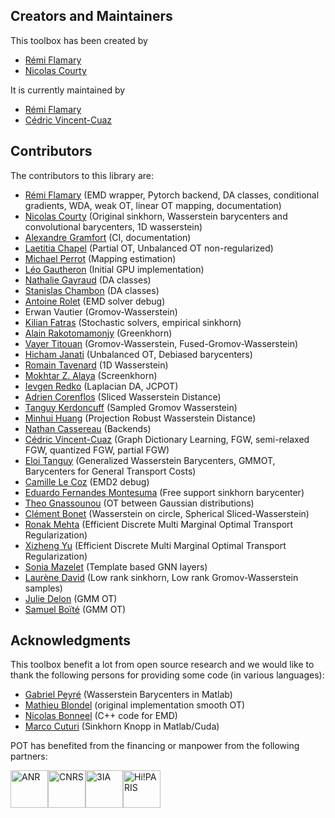 

## Creators and Maintainers 

This toolbox has been created by

* [Rémi Flamary](https://remi.flamary.com/)
* [Nicolas Courty](http://people.irisa.fr/Nicolas.Courty/)

It is currently maintained by 

* [Rémi Flamary](https://remi.flamary.com/)
* [Cédric Vincent-Cuaz](https://cedricvincentcuaz.github.io/)

## Contributors

The contributors to this library are:

* [Rémi Flamary](http://remi.flamary.com/) (EMD wrapper, Pytorch backend, DA
  classes, conditional gradients, WDA, weak OT, linear OT mapping, documentation)
* [Nicolas Courty](http://people.irisa.fr/Nicolas.Courty/) (Original sinkhorn,
  Wasserstein barycenters and convolutional barycenters, 1D wasserstein)
* [Alexandre Gramfort](http://alexandre.gramfort.net/) (CI, documentation)
* [Laetitia Chapel](http://people.irisa.fr/Laetitia.Chapel/) (Partial OT,
  Unbalanced OT non-regularized)
* [Michael Perrot](http://perso.univ-st-etienne.fr/pem82055/) (Mapping estimation)
* [Léo Gautheron](https://github.com/aje) (Initial GPU implementation)
* [Nathalie Gayraud](https://www.linkedin.com/in/nathalie-t-h-gayraud/?ppe=1) (DA classes)
* [Stanislas Chambon](https://slasnista.github.io/) (DA classes)
* [Antoine Rolet](https://arolet.github.io/) (EMD solver debug)
* Erwan Vautier (Gromov-Wasserstein)
* [Kilian Fatras](https://kilianfatras.github.io/) (Stochastic solvers,
  empirical sinkhorn)
* [Alain Rakotomamonjy](https://sites.google.com/site/alainrakotomamonjy/home) (Greenkhorn)
* [Vayer Titouan](https://tvayer.github.io/) (Gromov-Wasserstein, Fused-Gromov-Wasserstein)
* [Hicham Janati](https://hichamjanati.github.io/) (Unbalanced OT, Debiased barycenters)
* [Romain Tavenard](https://rtavenar.github.io/) (1D Wasserstein)
* [Mokhtar Z. Alaya](http://mzalaya.github.io/) (Screenkhorn)
* [Ievgen Redko](https://ievred.github.io/) (Laplacian DA, JCPOT)
* [Adrien Corenflos](https://adriencorenflos.github.io/) (Sliced Wasserstein Distance)
* [Tanguy Kerdoncuff](https://hv0nnus.github.io/) (Sampled Gromov Wasserstein)
* [Minhui Huang](https://mhhuang95.github.io) (Projection Robust Wasserstein Distance)
* [Nathan Cassereau](https://github.com/ncassereau-idris) (Backends)
* [Cédric Vincent-Cuaz](https://github.com/cedricvincentcuaz) (Graph Dictionary Learning, FGW,
  semi-relaxed FGW, quantized FGW, partial FGW)
* [Eloi Tanguy](https://github.com/eloitanguy) (Generalized Wasserstein
  Barycenters, GMMOT, Barycenters for General Transport Costs)
* [Camille Le Coz](https://www.linkedin.com/in/camille-le-coz-8593b91a1/) (EMD2 debug)
* [Eduardo Fernandes Montesuma](https://eddardd.github.io/my-personal-blog/) (Free support sinkhorn barycenter)
* [Theo Gnassounou](https://github.com/tgnassou) (OT between Gaussian distributions)
* [Clément Bonet](https://clbonet.github.io) (Wasserstein on circle, Spherical Sliced-Wasserstein)
* [Ronak Mehta](https://ronakrm.github.io) (Efficient Discrete Multi Marginal Optimal Transport Regularization)
* [Xizheng Yu](https://github.com/x12hengyu) (Efficient Discrete Multi Marginal Optimal Transport Regularization)
* [Sonia Mazelet](https://github.com/SoniaMaz8) (Template based GNN layers)
* [Laurène David](https://github.com/laudavid) (Low rank sinkhorn, Low rank Gromov-Wasserstein samples)
* [Julie Delon](https://judelo.github.io/) (GMM OT)
* [Samuel Boïté](https://samuelbx.github.io/) (GMM OT)

## Acknowledgments

This toolbox benefit a lot from open source research and we would like to thank the following persons for providing some code (in various languages):

* [Gabriel Peyré](http://gpeyre.github.io/) (Wasserstein Barycenters in Matlab)
* [Mathieu Blondel](https://mblondel.org/) (original implementation smooth OT)
* [Nicolas Bonneel](http://liris.cnrs.fr/~nbonneel/) (C++ code for EMD)
* [Marco Cuturi](http://marcocuturi.net/) (Sinkhorn Knopp in Matlab/Cuda)

POT has benefited from the financing or manpower from the following partners:

<img src="https://pythonot.github.io/master/_static/images/logo_anr.jpg" alt="ANR" style="height:60px;"/><img src="https://pythonot.github.io/master/_static/images/logo_cnrs.jpg" alt="CNRS" style="height:60px;"/><img src="https://pythonot.github.io/master/_static/images/logo_3ia.jpg" alt="3IA" style="height:60px;"/><img src="https://pythonot.github.io/master/_static/images/logo_hiparis.png" alt="Hi!PARIS" style="height:60px;"/>